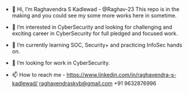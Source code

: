 - 👋 Hi, I’m Raghavendra S Kadlewad - @Raghav-23 
This repo is in the making and you could see my some more works here in sometime. 
- 👀 I’m interested in CyberSecurity and looking for challenging and exciting career in CyberSecurity for full pledged and focused work.
- 🌱 I’m currently learning SOC, Security+ and practicing InfoSec hands on.
- 💞️ I’m looking for work in CyberSecurity.

- 📫 How to reach me - 
https://www.linkedin.com/in/raghavendra-s-kadlewad/
raghavendraskvb@gmail.com
+91 9632876996

<!---
Raghav-23/Raghav-23 is a ✨ special ✨ repository because its `README.md` (this file) appears on your GitHub profile.
You can click the Preview link to take a look at your changes.
--->
